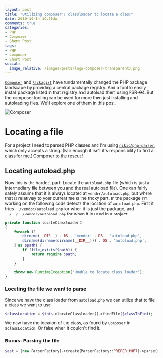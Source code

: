 ```yaml
---
layout: post
title: "Utilizing composer's classloader to locate a class"
date: 2016-10-14 16:59dw
comments: true
categories:
- PHP
- Composer
- Short Post
tags:
- PHP
- Composer
- Short Post
social:
  image_relative: /images/posts/logo-composer-transparent3.png
---
```


[`Composer`](https://getcomposer.org/) and [`Packagist`](https://packagist.org/) have fundamentally changed the PHP package landscape by providing a central package registry. And a tool to easily install package listed in that registry and autoload them using PSR-<s>0</s>4. But the composer tooling can be used for more then just installing and autoloading files. We'll explore one of them in this post.

![Composer](/images/posts/logo-composer-transparent3.png)

<!-- More -->

# Locating a file

For a project I need to parsed PHP classes and I'm using [`nikic/php-parser`](https://github.com/nikic/PHP-Parser), which only accepts a string. (Fair enough it isn't it's responsibility to find a class for me.) Composer to the rescue!

## Locating autoload.php

Now this is the hardest part: Locate the `autoload.php` file (which is just a intermediary file between you and the real autoload file). One can fairly safely assume that it is always located at `vendor/autoload.php`, but where that is relatively to your current file is the tricky part. In the package I'm working on the following code detects the location of `autoload.php`. First it tries `../vendor/autoload.php` for when it is just the package, and `../../../vendor/autoload.php` for when it is used in a project.

```php
private function locateClassloader()
{
    foreach ([
        dirname(__DIR__) . DS . 'vendor' . DS . 'autoload.php',
        dirname(dirname(dirname(__DIR__))) . DS . 'autoload.php',
    ] as $path) {
        if (file_exists($path)) {
            return require $path;
        }
    }

    throw new RuntimeException('Unable to locate class loader');
}
```

### Locating the file we want to parse

Since we have the class loader from `autoload.php` we can utilize that to file a class we want to use:

```php
$classLocation = $this->locateClassloader()->findFile($classToFind);
```

We now have the location of the class, as found by `Composer` in `$classLocation`. Or false when it couldn't find it.

### Bonus: Parsing the file

```php
$ast = (new ParserFactory)->create(ParserFactory::PREFER_PHP7)->parse(file_get_contents($classLocation));
```
